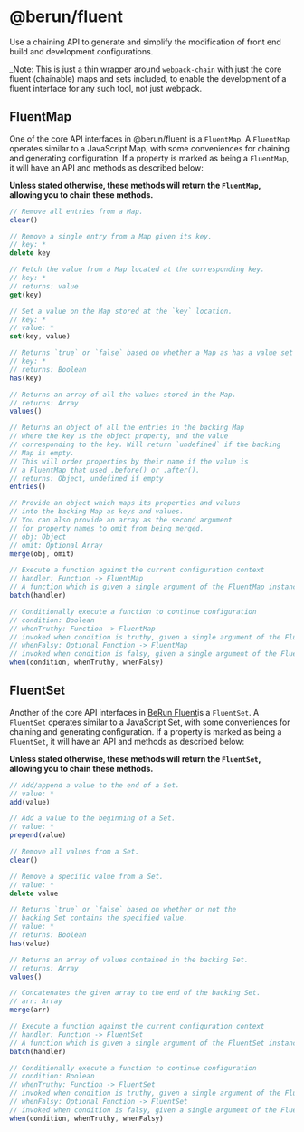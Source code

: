 # @berun/fluent

Use a chaining API to generate and simplify the modification of
front end build and development configurations.

\_Note: This is just a thin wrapper around `webpack-chain` with just the core
fluent (chainable) maps and sets included, to enable the development of
a fluent interface for any such tool, not just webpack.

## FluentMap

One of the core API interfaces in @berun/fluent is a `FluentMap`. A `FluentMap` operates
similar to a JavaScript Map, with some conveniences for chaining and generating configuration.
If a property is marked as being a `FluentMap`, it will have an API and methods as described below:

**Unless stated otherwise, these methods will return the `FluentMap`, allowing you to chain these methods.**

```js
// Remove all entries from a Map.
clear()
```

```js
// Remove a single entry from a Map given its key.
// key: *
delete key
```

```js
// Fetch the value from a Map located at the corresponding key.
// key: *
// returns: value
get(key)
```

```js
// Set a value on the Map stored at the `key` location.
// key: *
// value: *
set(key, value)
```

```js
// Returns `true` or `false` based on whether a Map as has a value set at a particular key.
// key: *
// returns: Boolean
has(key)
```

```js
// Returns an array of all the values stored in the Map.
// returns: Array
values()
```

```js
// Returns an object of all the entries in the backing Map
// where the key is the object property, and the value
// corresponding to the key. Will return `undefined` if the backing
// Map is empty.
// This will order properties by their name if the value is
// a FluentMap that used .before() or .after().
// returns: Object, undefined if empty
entries()
```

```js
// Provide an object which maps its properties and values
// into the backing Map as keys and values.
// You can also provide an array as the second argument
// for property names to omit from being merged.
// obj: Object
// omit: Optional Array
merge(obj, omit)
```

```js
// Execute a function against the current configuration context
// handler: Function -> FluentMap
// A function which is given a single argument of the FluentMap instance
batch(handler)
```

```js
// Conditionally execute a function to continue configuration
// condition: Boolean
// whenTruthy: Function -> FluentMap
// invoked when condition is truthy, given a single argument of the FluentMap instance
// whenFalsy: Optional Function -> FluentMap
// invoked when condition is falsy, given a single argument of the FluentMap instance
when(condition, whenTruthy, whenFalsy)
```

## FluentSet

Another of the core API interfaces in [BeRun Fluent](https://github.com/bestyled/berun/master/packages/fluent)is a `FluentSet`. A `FluentSet` operates
similar to a JavaScript Set, with some conveniences for chaining and generating configuration.
If a property is marked as being a `FluentSet`, it will have an API and methods as described below:

**Unless stated otherwise, these methods will return the `FluentSet`, allowing you to chain these methods.**

```js
// Add/append a value to the end of a Set.
// value: *
add(value)
```

```js
// Add a value to the beginning of a Set.
// value: *
prepend(value)
```

```js
// Remove all values from a Set.
clear()
```

```js
// Remove a specific value from a Set.
// value: *
delete value
```

```js
// Returns `true` or `false` based on whether or not the
// backing Set contains the specified value.
// value: *
// returns: Boolean
has(value)
```

```js
// Returns an array of values contained in the backing Set.
// returns: Array
values()
```

```js
// Concatenates the given array to the end of the backing Set.
// arr: Array
merge(arr)
```

```js
// Execute a function against the current configuration context
// handler: Function -> FluentSet
// A function which is given a single argument of the FluentSet instance
batch(handler)
```

```js
// Conditionally execute a function to continue configuration
// condition: Boolean
// whenTruthy: Function -> FluentSet
// invoked when condition is truthy, given a single argument of the FluentSet instance
// whenFalsy: Optional Function -> FluentSet
// invoked when condition is falsy, given a single argument of the FluentSet instance
when(condition, whenTruthy, whenFalsy)
```
